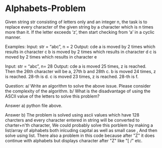 # Alphabets-Problem

Given string str consisting of letters only and an integer n, the task is to replace every character of the given string by a character which is n times more than it. If the letter exceeds ‘z’, then start checking from ‘a’ in a cyclic manner.

Examples:
Input: str = “abc”, n = 2
Output: cde
a is moved by 2 times which results in character c
b is moved by 2 times which results in character d
c is moved by 2 times which results in character e

Input: str = “abc”, n= 28
Output: cde
a is moved 25 times, z is reached. Then the 26th character will be a, 27th b and 28th c.
b is moved 24 times, z is reached. 28-th is d.
c is moved 23 times, z is reached. 28-th is f.

Question: 
a/ Write an algorithm to solve the above issue. Please consider the complexity of the algorithm.
b/ What is the disadvantage of using the ASCII value of the letters to solve this problem?


Answer a) python file above.


Answer b) The problem is solved using ascii values which have 128 charcters and every character entered in string will be converted to charter+n'th 
          character, We could probably solve this porblem by making a list/array of alphabets both inlcuding capital as well as small case , And then solve using
          list. There also a problem in this code because after "Z" it does continue with alphabets but displays character after "Z" like "[ /" etc.
